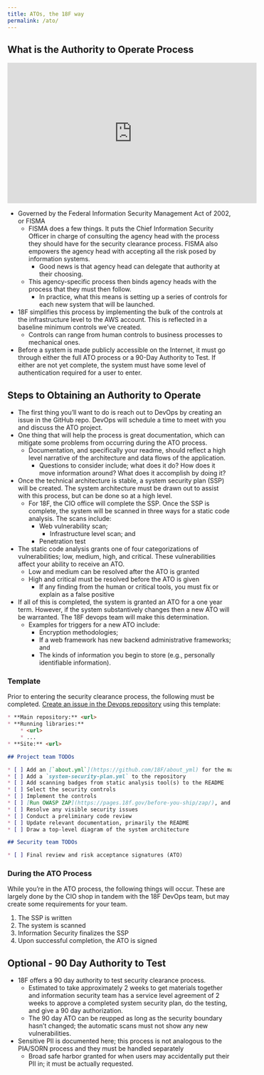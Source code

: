 ```yaml
---
title: ATOs, the 18F way
permalink: /ato/
---
```


## What is the Authority to Operate Process

<iframe width="560" height="315" src="https://www.youtube.com/embed/T1S52B1-NT4" frameborder="0" allowfullscreen></iframe>

* Governed by the Federal Information Security Management Act of 2002, or FISMA
    * FISMA does a few things. It puts the Chief Information Security Officer in charge of consulting the agency head with the process they should have for the security clearance process. FISMA also empowers the agency head with accepting all the risk posed by information systems.
        * Good news is that agency head can delegate that authority at their choosing.
    * This agency-specific process then binds agency heads with the process that they must then follow.
       * In practice, what this means is setting up a series of controls for each new system that will be launched.
* 18F simplifies this process by implementing the bulk of the controls at the infrastructure level to the AWS account. This is reflected in a baseline minimum controls we’ve created.
    * Controls can range from human controls to business processes to mechanical ones.
* Before a system is made publicly accessible on the Internet, it must go through either the full ATO process or a 90-Day Authority to Test. If either are not yet complete, the system must have some level of authentication required for a user to enter.

## Steps to Obtaining an Authority to Operate

* The first thing you’ll want to do is reach out to DevOps by creating an issue in the GitHub repo. DevOps will schedule a time to meet with you and discuss the ATO project.
* One thing that will help the process is great documentation, which can mitigate some problems from occurring during the ATO process.
    * Documentation, and specifically your readme, should reflect a high level narrative of the architecture and data flows of the application.
        * Questions to consider include; what does it do? How does it move information around? What does it accomplish by doing it?
* Once the technical architecture is stable, a system security plan (SSP) will be created. The system architecture must be drawn out to assist with this process, but can be done so at a high level.
    * For 18F, the CIO office will complete the SSP. Once the SSP is complete, the system will be scanned in three ways for a static code analysis. The scans include:
        * Web vulnerability scan;
          * Infrastructure level scan; and
        * Penetration test
* The static code analysis grants one of four categorizations of vulnerabilities; low, medium, high, and critical. These vulnerabilities affect your ability to receive an ATO.
    * Low and medium can be resolved after the ATO is granted
    * High and critical must be resolved before the ATO is given
        * If any finding from the human or critical tools, you must fix or explain as a false positive
* If all of this is completed, the system is granted an ATO for a one year term. However, if the system substantively changes then a new ATO will be warranted. The 18F devops team will make this determination.
    * Examples for triggers for a new ATO include:
        * Encryption methodologies;
        * If a web framework has new backend administrative frameworks; and
        * The kinds of information you begin to store (e.g., personally identifiable information).

### Template

Prior to entering the security clearance process, the following must be completed. [Create an issue in the Devops repository](https://github.com/18F/DevOps/issues/new?title=ATO+for+%3Cproject%3E) using this template:

```markdown
* **Main repository:** <url>
* **Running libraries:**
    * <url>
    * ...
* **Site:** <url>

## Project team TODOs

* [ ] Add an [`about.yml`](https://github.com/18F/about_yml) for the main repository
* [ ] Add a `system-security-plan.yml` to the repository
* [ ] Add scanning badges from static analysis tool(s) to the README
* [ ] Select the security controls
* [ ] Implement the controls
* [ ] [Run OWASP ZAP](https://pages.18f.gov/before-you-ship/zap/), and add the report to Google Drive
* [ ] Resolve any visible security issues
* [ ] Conduct a preliminary code review
* [ ] Update relevant documentation, primarily the README
* [ ] Draw a top-level diagram of the system architecture

## Security team TODOs

* [ ] Final review and risk acceptance signatures (ATO)
```

### During the ATO Process

While you’re in the ATO process, the following things will occur. These are largely done by the CIO shop in tandem with the 18F DevOps team, but may create some requirements for your team.

1. The SSP is written
1. The system is scanned
1. Information Security finalizes the SSP
1. Upon successful completion, the ATO is signed

## Optional - 90 Day Authority to Test

* 18F offers a 90 day authority to test security clearance process.
   * Estimated to take approximately 2 weeks to get materials together and information security team has a service level agreement of 2 weeks to approve a completed system security plan, do the testing, and give a 90 day authorization.
   * The 90 day ATO can be reupped as long as the security boundary hasn’t changed; the automatic scans must not show any new vulnerabilities.
* Sensitive PII is documented here; this process is not analogous to the PIA/SORN process and they must be handled separately
   * Broad safe harbor granted for when users may accidentally put their PII in; it must be actually requested.
